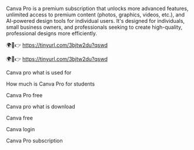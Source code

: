 Canva Pro is a premium subscription that unlocks more advanced features, unlimited access to premium content (photos, graphics, videos, etc.), and AI-powered design tools for individual users. It's designed for individuals, small business owners, and professionals seeking to create high-quality, professional designs more efficiently. 

🌍🎯👉 https://tinyurl.com/3bjtw2du?qswd

🌍🎯👉 https://tinyurl.com/3bjtw2du?qswd

Canva pro what is used for

How much is Canva Pro for students

Canva Pro free

Canva pro what is download

Canva free

Canva login

Canva Pro subscription
